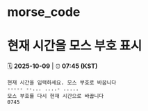 # morse_code
# 현재 시간을 모스 부호 표시
<!-- MORSE_TIME_START -->
🗓️ **2025-10-09** | ⏰ **07:45 (KST)**

```
현재 시간을 입력하세요. 모스 부호로 바꿉니다
----- --... ....- .....
모스 부호를 다시 현재 시간으로 바꿉니다
0745
```
<!-- MORSE_TIME_END -->
